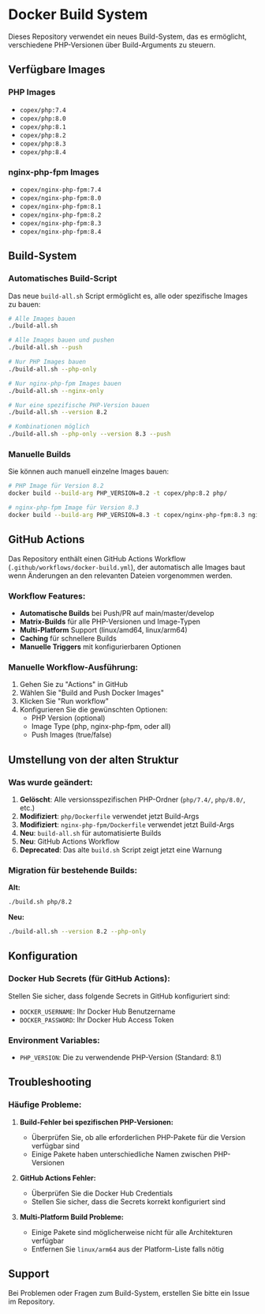 # Docker Build System

Dieses Repository verwendet ein neues Build-System, das es ermöglicht, verschiedene PHP-Versionen über Build-Arguments zu steuern.

## Verfügbare Images

### PHP Images
- `copex/php:7.4`
- `copex/php:8.0`
- `copex/php:8.1`
- `copex/php:8.2`
- `copex/php:8.3`
- `copex/php:8.4`

### nginx-php-fpm Images
- `copex/nginx-php-fpm:7.4`
- `copex/nginx-php-fpm:8.0`
- `copex/nginx-php-fpm:8.1`
- `copex/nginx-php-fpm:8.2`
- `copex/nginx-php-fpm:8.3`
- `copex/nginx-php-fpm:8.4`

## Build-System

### Automatisches Build-Script

Das neue `build-all.sh` Script ermöglicht es, alle oder spezifische Images zu bauen:

```bash
# Alle Images bauen
./build-all.sh

# Alle Images bauen und pushen
./build-all.sh --push

# Nur PHP Images bauen
./build-all.sh --php-only

# Nur nginx-php-fpm Images bauen
./build-all.sh --nginx-only

# Nur eine spezifische PHP-Version bauen
./build-all.sh --version 8.2

# Kombinationen möglich
./build-all.sh --php-only --version 8.3 --push
```

### Manuelle Builds

Sie können auch manuell einzelne Images bauen:

```bash
# PHP Image für Version 8.2
docker build --build-arg PHP_VERSION=8.2 -t copex/php:8.2 php/

# nginx-php-fpm Image für Version 8.3
docker build --build-arg PHP_VERSION=8.3 -t copex/nginx-php-fpm:8.3 nginx-php-fpm/
```

## GitHub Actions

Das Repository enthält einen GitHub Actions Workflow (`.github/workflows/docker-build.yml`), der automatisch alle Images baut wenn Änderungen an den relevanten Dateien vorgenommen werden.

### Workflow Features:
- **Automatische Builds** bei Push/PR auf main/master/develop
- **Matrix-Builds** für alle PHP-Versionen und Image-Typen
- **Multi-Platform** Support (linux/amd64, linux/arm64)
- **Caching** für schnellere Builds
- **Manuelle Triggers** mit konfigurierbaren Optionen

### Manuelle Workflow-Ausführung:
1. Gehen Sie zu "Actions" in GitHub
2. Wählen Sie "Build and Push Docker Images"
3. Klicken Sie "Run workflow"
4. Konfigurieren Sie die gewünschten Optionen:
   - PHP Version (optional)
   - Image Type (php, nginx-php-fpm, oder all)
   - Push Images (true/false)

## Umstellung von der alten Struktur

### Was wurde geändert:
1. **Gelöscht**: Alle versionsspezifischen PHP-Ordner (`php/7.4/`, `php/8.0/`, etc.)
2. **Modifiziert**: `php/Dockerfile` verwendet jetzt Build-Args
3. **Modifiziert**: `nginx-php-fpm/Dockerfile` verwendet jetzt Build-Args
4. **Neu**: `build-all.sh` für automatisierte Builds
5. **Neu**: GitHub Actions Workflow
6. **Deprecated**: Das alte `build.sh` Script zeigt jetzt eine Warnung

### Migration für bestehende Builds:

**Alt:**
```bash
./build.sh php/8.2
```

**Neu:**
```bash
./build-all.sh --version 8.2 --php-only
```

## Konfiguration

### Docker Hub Secrets (für GitHub Actions):
Stellen Sie sicher, dass folgende Secrets in GitHub konfiguriert sind:
- `DOCKER_USERNAME`: Ihr Docker Hub Benutzername
- `DOCKER_PASSWORD`: Ihr Docker Hub Access Token

### Environment Variables:
- `PHP_VERSION`: Die zu verwendende PHP-Version (Standard: 8.1)

## Troubleshooting

### Häufige Probleme:

1. **Build-Fehler bei spezifischen PHP-Versionen:**
   - Überprüfen Sie, ob alle erforderlichen PHP-Pakete für die Version verfügbar sind
   - Einige Pakete haben unterschiedliche Namen zwischen PHP-Versionen

2. **GitHub Actions Fehler:**
   - Überprüfen Sie die Docker Hub Credentials
   - Stellen Sie sicher, dass die Secrets korrekt konfiguriert sind

3. **Multi-Platform Build Probleme:**
   - Einige Pakete sind möglicherweise nicht für alle Architekturen verfügbar
   - Entfernen Sie `linux/arm64` aus der Platform-Liste falls nötig

## Support

Bei Problemen oder Fragen zum Build-System, erstellen Sie bitte ein Issue im Repository.
